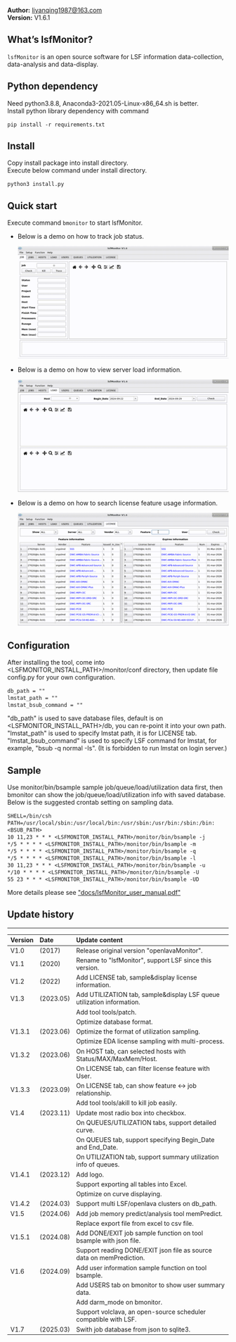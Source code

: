 **Author:** liyanqing1987@163.com    
**Version:** V1.6.1

## What’s lsfMonitor?
`lsfMonitor` is an open source software for LSF information data-collection,
data-analysis and data-display.

## Python dependency
Need python3.8.8, Anaconda3-2021.05-Linux-x86_64.sh is better.    
Install python library dependency with command    

    pip install -r requirements.txt

## Install
Copy install package into install directory.    
Execute below command under install directory.    

    python3 install.py

## Quick start
Execute command `bmonitor` to start lsfMonitor.    
* Below is a demo on how to track job status.    

   ![job trace demo](data/demo/job_trace_demo.gif)

* Below is a demo on how to view server load information.

   ![load demo](data/demo/load_demo.gif)

* Below is a demo on how to search license feature usage information.

   ![license demo](data/demo/license_demo.gif)

## Configuration
After installing the tool, come into <LSFMONITOR_INSTALL_PATH>/monitor/conf directory,
then update file config.py for your own configuration.

    db_path = ""
    lmstat_path = ""
    lmstat_bsub_command = ""

"db_path" is used to save database files, default is on <LSFMONITOR_INSTALL_PATH>/db,
you can re-point it into your own path.
"lmstat_path" is used to specify lmstat path, it is for LICENSE tab.
"lmstat_bsub_command" is used to specify LSF command for lmstat, for example, "bsub -q
normal -Is". (It is forbidden to run lmstat on login server.)

## Sample
Use monitor/bin/bsample sample job/queue/load/utilization data first, then bmonitor
can show the job/queue/load/utilization info with saved database.
Below is the suggested crontab setting on sampling data.

    SHELL=/bin/csh
    PATH=/usr/local/sbin:/usr/local/bin:/usr/sbin:/usr/bin:/sbin:/bin:<BSUB_PATH>
    10 11,23 * * * <LSFMONITOR_INSTALL_PATH>/monitor/bin/bsample -j
    */5 * * * * <LSFMONITOR_INSTALL_PATH>/monitor/bin/bsample -m
    */5 * * * * <LSFMONITOR_INSTALL_PATH>/monitor/bin/bsample -q
    */5 * * * * <LSFMONITOR_INSTALL_PATH>/monitor/bin/bsample -l
    30 11,23 * * * <LSFMONITOR_INSTALL_PATH>/monitor/bin/bsample -u
    */10 * * * * <LSFMONITOR_INSTALL_PATH>/monitor/bin/bsample -U
    55 23 * * * <LSFMONITOR_INSTALL_PATH>/monitor/bin/bsample -UD


More details please see ["docs/lsfMonitor_user_manual.pdf"](./docs/lsfMonitor_user_manual.pdf)


## Update history
***
| Version | Date      | Update content                                               |
| :------ | :-------- | :----------------------------------------------------------- |
| V1.0    | (2017)    | Release original version "openlavaMonitor".                  |
| V1.1    | (2020)    | Rename to "lsfMonitor", support LSF since this version.      |
| V1.2    | (2022)    | Add LICENSE tab, sample&display license information.         |
| V1.3    | (2023.05) | Add UTILIZATION tab, sample&display LSF queue utilization information. |
|         |           | Add tool tools/patch.                                        |
|         |           | Optimize database format.                                    |
| V1.3.1  | (2023.06) | Optimize the format of utilization sampling.                 |
|         |           | Optimize EDA license sampling with multi-process.            |
| V1.3.2  | (2023.06) | On HOST tab, can selected hosts with Status/MAX/MaxMem/Host. |
|         |           | On LICENSE tab, can filter license feature with User.        |
| V1.3.3  | (2023.09) | On LICENSE tab, can show feature <-> job relationship.       |
|         |           | Add tool tools/akill to kill job easily.                     |
| V1.4    | (2023.11) | Update most radio box into checkbox.                         |
|         |           | On QUEUES/UTILIZATION tabs, support detailed curve.          |
|         |           | On QUEUES tab, support specifying Begin_Date and End_Date.   |
|         |           | On UTILIZATION tab, support summary utilization info of queues. |
| V1.4.1  | (2023.12) | Add logo.                                                    |
|         |           | Support exporting all tables into Excel.                     |
|         |           | Optimize on curve displaying.                                |
| V1.4.2  | (2024.03) | Support multi LSF/openlava clusters on db_path.              |
| V1.5    | (2024.06) | Add job memory predict/analysis tool memPredict.             |
|         |           | Replace export file from excel to csv file.                  |
| V1.5.1  | (2024.08) | Add DONE/EXIT job sample function on tool bsample with json file. |
|         |           | Support reading DONE/EXIT json file as source data on memPrediction. |
| V1.6    | (2024.09) | Add user information sample function on tool bsample.        |
|         |           | Add USERS tab on bmonitor to show user summary data.         |
|         |           | Add darm_mode on bmonitor.                                   |
|         |           | Support volclava, an open-source scheduler compatible with LSF. |
| V1.7    | (2025.03) | Swith job database from json to sqlite3.                     |
